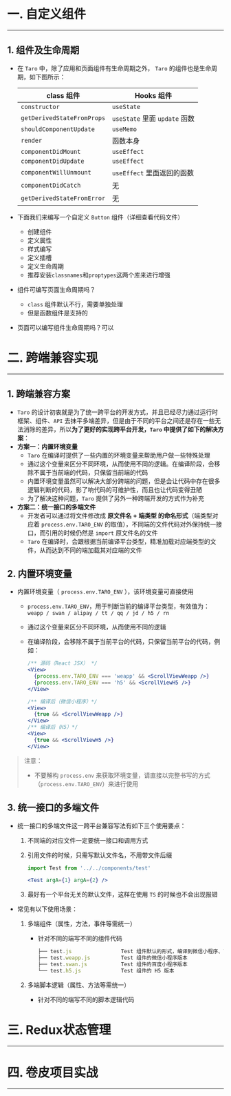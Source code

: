 # 一. 自定义组件

---

## 1. 组件及生命周期

- 在 `Taro` 中，除了应用和页面组件有生命周期之外， `Taro` 的组件也是生命周期，如下图所示：

  | class 组件                 | Hooks 组件                    |
  | -------------------------- | ----------------------------- |
  | `constructor`              | `useState`                    |
  | `getDerivedStateFromProps` | `useState` 里面 `update` 函数 |
  | `shouldComponentUpdate`    | `useMemo`                     |
  | `render`                   | 函数本身                      |
  | `componentDidMount`        | `useEffect`                   |
  | `componentDidUpdate`       | `useEffect`                   |
  | `componentWillUnmount`     | `useEffect` 里面返回的函数    |
  | `componentDidCatch`        | 无                            |
  | `getDerivedStateFromError` | 无                            |

- 下面我们来编写一个自定义 `Button` 组件（详细查看代码文件）

  - 创建组件
  - 定义属性
  - 样式编写
  - 定义插槽
  - 定义生命周期
  - 推荐安装`classnames`和`proptypes`这两个库来进行增强

- 组件可编写页面生命周期吗？
  - `class` 组件默认不行，需要单独处理
  - 但是函数组件是支持的

- 页面可以编写组件生命周期吗？可以





# 二. 跨端兼容实现

---

## 1. 跨端兼容方案

- `Taro` 的设计初衷就是为了统一跨平台的开发方式，并且已经尽力通过运行时框架、组件、`API` 去抹平多端差异，但是由于不同的平台之间还是存在一些无法消除的差异，所以**为了更好的实现跨平台开发，`Taro` 中提供了如下的解决方案**：
- **方案一：内置环境变量**
  - `Taro` 在编译时提供了一些内置的环境变量来帮助用户做一些特殊处理
  - 通过这个变量来区分不同环境，从而使用不同的逻辑。在编译阶段，会移除不属于当前端的代码，只保留当前端的代码
  - 内置环境变量虽然可以解决大部分跨端的问题，但是会让代码中存在很多逻辑判断的代码，影了响代码的可维护性，而且也让代码变得丑陋
  - 为了解决这种问题，`Taro` 提供了另外一种跨端开发的方式作为补充
- **方案二：统一接口的多端文件**
  - 开发者可以通过将文件修改成 **原文件名 + 端类型 的命名形式**（端类型对应着 `process.env.TARO_ENV` 的取值），不同端的文件代码对外保持统一接口，而引用的时候仍然是 `import` 原文件名的文件
  - `Taro` 在编译时，会跟根据当前编译平台类型，精准加载对应端类型的文件，从而达到不同的端加载其对应端的文件

## 2. 内置环境变量

- 内置环境变量（ `process.env.TARO_ENV` ），该环境变量可直接使用

  - `process.env.TARO_ENV`，用于判断当前的编译平台类型，有效值为：`weapp / swan / alipay / tt / qq / jd / h5 / rn`

  - 通过这个变量来区分不同环境，从而使用不同的逻辑

  - 在编译阶段，会移除不属于当前平台的代码，只保留当前平台的代码，例如：

    ```jsx
    /** 源码（React JSX） */
    <View>
      {process.env.TARO_ENV === 'weapp' && <ScrollViewWeapp />}
      {process.env.TARO_ENV === 'h5' && <ScrollViewH5 />}
    </View>
    
    /** 编译后（微信小程序）*/
    <View>
      {true && <ScrollViewWeapp />}
    </View>
    /** 编译后（H5）*/
    <View>
      {true && <ScrollViewH5 />}
    </View>
    ```

> 注意：
>
> - 不要解构 `process.env` 来获取环境变量，请直接以完整书写的方式（`process.env.TARO_ENV`）来进行使用

## 3. 统一接口的多端文件

- 统一接口的多端文件这一跨平台兼容写法有如下三个使用要点：

  1. 不同端的对应文件一定要统一接口和调用方式

  2. 引用文件的时候，只需写默认文件名，不用带文件后缀

     ```jsx
     import Test from '../../components/test'
     
     <Test argA={1} argA={2} />
     ```

  3. 最好有一个平台无关的默认文件，这样在使用 `TS` 的时候也不会出现报错

- 常见有以下使用场景：

  1. 多端组件（属性，方法，事件等需统一）

     - 针对不同的端写不同的组件代码

       ```js
       ├── test.js                Test 组件默认的形式，编译到微信小程序、百度小程序和 H5 之外的端使用的版本
       ├── test.weapp.js          Test 组件的微信小程序版本
       ├── test.swan.js           Test 组件的百度小程序版本
       └── test.h5.js             Test 组件的 H5 版本
       ```

  2. 多端脚本逻辑（属性、方法等需统一）

     - 针对不同的端写不同的脚本逻辑代码





# 三. Redux状态管理

---

















# 四. 卷皮项目实战

---


















